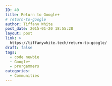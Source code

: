 ```yaml
---
ID: 40
title: Return to Google+
# return-to-google
author: Tiffany White
post_date: 2015-01-20 18:55:28
layout: post
link: >
  https://tiffanywhite.tech/return-to-google/
draft: false
tags:
  - code newbie
  - Google+
  - prorgammers
categories:
  - Communities
---
```

